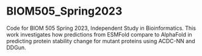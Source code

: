 # BIOM505_Spring2023
Code for BIOM 505 Spring 2023, Independent Study in Bioinformatics. This work investigates how predictions from ESMFold compare to AlphaFold in predicting protein stability change for mutant proteins using ACDC-NN and DDGun.
